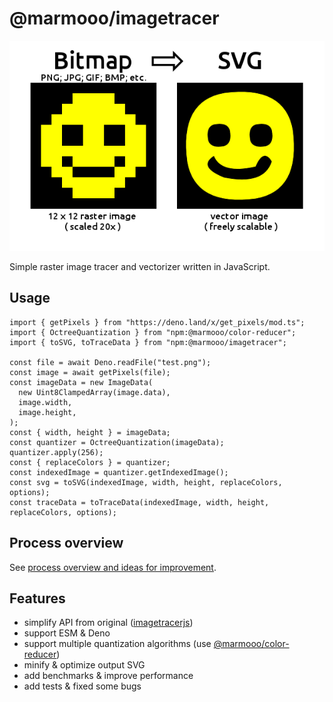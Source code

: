# @marmooo/imagetracer

![alt bitmap to SVG](docs/img/s1.png)

Simple raster image tracer and vectorizer written in JavaScript.

## Usage

```
import { getPixels } from "https://deno.land/x/get_pixels/mod.ts";
import { OctreeQuantization } from "npm:@marmooo/color-reducer";
import { toSVG, toTraceData } from "npm:@marmooo/imagetracer";

const file = await Deno.readFile("test.png");
const image = await getPixels(file);
const imageData = new ImageData(
  new Uint8ClampedArray(image.data),
  image.width,
  image.height,
);
const { width, height } = imageData;
const quantizer = OctreeQuantization(imageData);
quantizer.apply(256);
const { replaceColors } = quantizer;
const indexedImage = quantizer.getIndexedImage();
const svg = toSVG(indexedImage, width, height, replaceColors, options);
const traceData = toTraceData(indexedImage, width, height, replaceColors, options);
```

## Process overview

See [process overview and ideas for improvement](process_overview.md).

## Features

- simplify API from original
  ([imagetracerjs](https://github.com/jankovicsandras/imagetracerjs))
- support ESM & Deno
- support multiple quantization algorithms (use
  [@marmooo/color-reducer](https://github.com/marmooo/color-reducer))
- minify & optimize output SVG
- add benchmarks & improve performance
- add tests & fixed some bugs
